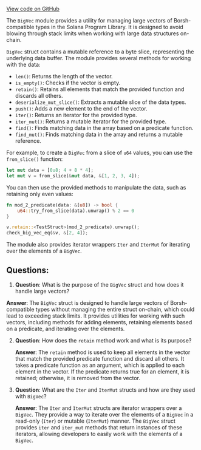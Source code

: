 [View code on GitHub](https://github.com/solana-labs/solana-program-library/stake-pool/program/src/big_vec.rs)

The `BigVec` module provides a utility for managing large vectors of Borsh-compatible types in the Solana Program Library. It is designed to avoid blowing through stack limits when working with large data structures on-chain.

`BigVec` struct contains a mutable reference to a byte slice, representing the underlying data buffer. The module provides several methods for working with the data:

- `len()`: Returns the length of the vector.
- `is_empty()`: Checks if the vector is empty.
- `retain()`: Retains all elements that match the provided function and discards all others.
- `deserialize_mut_slice()`: Extracts a mutable slice of the data types.
- `push()`: Adds a new element to the end of the vector.
- `iter()`: Returns an iterator for the provided type.
- `iter_mut()`: Returns a mutable iterator for the provided type.
- `find()`: Finds matching data in the array based on a predicate function.
- `find_mut()`: Finds matching data in the array and returns a mutable reference.

For example, to create a `BigVec` from a slice of `u64` values, you can use the `from_slice()` function:

```rust
let mut data = [0u8; 4 + 8 * 4];
let mut v = from_slice(&mut data, &[1, 2, 3, 4]);
```

You can then use the provided methods to manipulate the data, such as retaining only even values:

```rust
fn mod_2_predicate(data: &[u8]) -> bool {
    u64::try_from_slice(data).unwrap() % 2 == 0
}

v.retain::<TestStruct>(mod_2_predicate).unwrap();
check_big_vec_eq(&v, &[2, 4]);
```

The module also provides iterator wrappers `Iter` and `IterMut` for iterating over the elements of a `BigVec`.
## Questions: 
 1. **Question**: What is the purpose of the `BigVec` struct and how does it handle large vectors?
   
   **Answer**: The `BigVec` struct is designed to handle large vectors of Borsh-compatible types without managing the entire struct on-chain, which could lead to exceeding stack limits. It provides utilities for working with such vectors, including methods for adding elements, retaining elements based on a predicate, and iterating over the elements.

2. **Question**: How does the `retain` method work and what is its purpose?

   **Answer**: The `retain` method is used to keep all elements in the vector that match the provided predicate function and discard all others. It takes a predicate function as an argument, which is applied to each element in the vector. If the predicate returns true for an element, it is retained; otherwise, it is removed from the vector.

3. **Question**: What are the `Iter` and `IterMut` structs and how are they used with `BigVec`?

   **Answer**: The `Iter` and `IterMut` structs are iterator wrappers over a `BigVec`. They provide a way to iterate over the elements of a `BigVec` in a read-only (`Iter`) or mutable (`IterMut`) manner. The `BigVec` struct provides `iter` and `iter_mut` methods that return instances of these iterators, allowing developers to easily work with the elements of a `BigVec`.